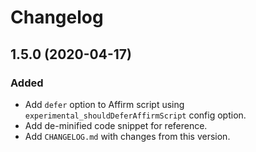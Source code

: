 # Changelog

## 1.5.0 (2020-04-17)

### Added
- Add `defer` option to Affirm script using `experimental_shouldDeferAffirmScript` config option.
- Add de-minified code snippet for reference.
- Add `CHANGELOG.md` with changes from this version.
